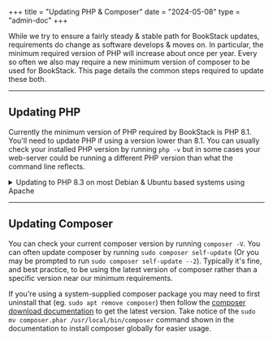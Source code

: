 +++
title = "Updating PHP & Composer"
date = "2024-05-08"
type = "admin-doc"
+++

While we try to ensure a fairly steady & stable path for BookStack updates, requirements do change
as software develops & moves on. In particular, the minimum required version of PHP will increase
about once per year. Every so often we also may require a new minimum version of composer to be used
for BookStack. This page details the common steps required to update these both.

---

## Updating PHP

Currently the minimum version of PHP required by BookStack is PHP 8.1. You'll need to update PHP if using a version lower than 8.1. 
You can usually check your installed PHP version by running `php -v` but in some cases your web-server could be running a different PHP version than what the command line reflects. 

<details>
<summary>Updating to PHP 8.3 on most Debian & Ubuntu based systems using Apache</summary>

The commands below provide an example of how PHP can be updated to the PHP 8.3 on most Debian & Ubuntu based systems
that are running PHP via Apache using mod-php.

**Warnings:** 
  - In most cases, especially if installed using our scripts and updating from a recent BookStack version, you won't need to update PHP using the below as you'll already be using PHP 8.1 or greater.
  - If you run other applications on this machine, PHP applications in particular, then those may also be affected by these changes.

```bash
sudo apt update
sudo apt install software-properties-common
sudo add-apt-repository ppa:ondrej/php
sudo apt update
sudo apt install -y php8.3 php8.3-curl php8.3-mbstring php8.3-ldap php8.3-xml php8.3-zip php8.3-gd php8.3-mysql libapache2-mod-php8.3
sudo a2dismod php7.4 php8.0 php8.1 php8.2
sudo a2enmod php8.3
sudo systemctl restart apache2
```

You may also need to [update `composer`](#updating-composer) to be compatible with php8.3.

</details>

---

## Updating Composer

You can check your current composer version by running `composer -V`. 
You can often update composer by running `sudo composer self-update` (Or you may be prompted to run `sudo composer self-update --2`).
Typically it's fine, and best practice, to be using the latest version of composer rather than a specific version near our minimum requirements.

If you're using a system-supplied composer package you may need to first uninstall that (eg. `sudo apt remove composer`) then follow the [composer download documentation](https://getcomposer.org/download/) to get the latest version. Take notice of the `sudo mv composer.phar /usr/local/bin/composer` command shown in the documentation to install composer globally for easier usage.